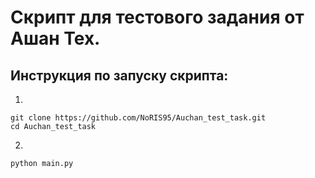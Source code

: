 # Скрипт для тестового задания от Ашан Тех.
## Инструкция по запуску скрипта:
  1. 
  ```
  git clone https://github.com/NoRIS95/Auchan_test_task.git
  cd Auchan_test_task

  ```
  2. 
  ```
  python main.py

  ```
